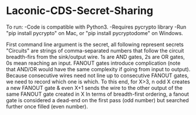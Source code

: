 # Laconic-CDS-Secret-Sharing

To run:
-Code is compatible with Python3.
-Requires pycrypto library
	-Run "pip install pycrypto" on Mac, or "pip install pycryptodome" on Windows.


First command line argument is the secret, all following represent secrets
"Circuits" are strings of comma-separated numbers that follow the circuit breadth-firs from the sink/output wire. 1s are AND gates, 2s are OR gates, 0s mean reaching an input.
FANOUT gates introduce complication (note that AND/OR would have the same complexity if going from input to output). Because consecutive wires need not line up to consecutive FANOUT gates, we need to record which one is which. To this end, for X>3, n odd X creates a new FANOUT gate & even X+1 sends the wire to the other output of the same FANOUT gate created in X In terms of breadth-first ordering, a fanout gate is considered a dead-end on the first pass (odd number) but searched further once filled (even number).
